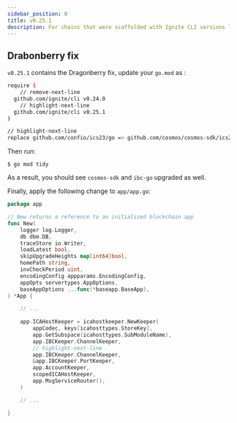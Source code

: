```yaml
---
sidebar_position: 0
title: v0.25.1
description: For chains that were scaffolded with Ignite CLI versions lower than v0.25.1. changes are required to use Ignite CLI v0.24.0.
---
```


## Drabonberry fix

`v0.25.1` contains the Dragonberry fix, update your `go.mod` as :

```sh
require (
	// remove-next-line
  github.com/ignite/cli v0.24.0
	// highlight-next-line
  github.com/ignite/cli v0.25.1
)

// highlight-next-line
replace github.com/confio/ics23/go => github.com/cosmos/cosmos-sdk/ics23/go v0.8.0
```

Then run:

```
$ go mod tidy
```

As a result, you should see `cosmos-sdk` and `ibc-go` upgraded as well.

Finally, apply the following change to `app/app.go`:

```go
package app

// New returns a reference to an initialized blockchain app
func New(
	logger log.Logger,
	db dbm.DB,
	traceStore io.Writer,
	loadLatest bool,
	skipUpgradeHeights map[int64]bool,
	homePath string,
	invCheckPeriod uint,
	encodingConfig appparams.EncodingConfig,
	appOpts servertypes.AppOptions,
	baseAppOptions ...func(*baseapp.BaseApp),
) *App {

	// ...
	
	app.ICAHostKeeper = icahostkeeper.NewKeeper(
		appCodec, keys[icahosttypes.StoreKey],
		app.GetSubspace(icahosttypes.SubModuleName),
		app.IBCKeeper.ChannelKeeper,
		// highlight-next-line
		app.IBCKeeper.ChannelKeeper,
		&app.IBCKeeper.PortKeeper,
		app.AccountKeeper,
		scopedICAHostKeeper,
		app.MsgServiceRouter(),
	)

	// ...

}
```
